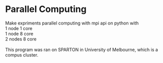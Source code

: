 # Parallel Computing

Make expriments parallel computing with mpi api on python with
</br>
1 node 1 core
</br>
1 node 8 core
</br>
2 nodes 8 core
<br>
<br>
This program was ran on SPARTON in University of Melbourne, which is 
a compus cluster.
